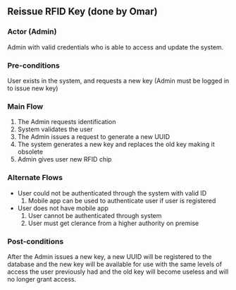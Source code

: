 ## Reissue RFID Key (done by Omar)

### Actor (Admin)
Admin with valid credentials who is able to access and update the system.

### Pre-conditions
User exists in the system, and requests a new key (Admin must be logged in to issue new key) 

### Main Flow
1. The Admin requests identification 
2. System validates the user
3. The Admin issues a request to generate a new UUID
4. The system generates a new key and replaces the old key making it obsolete
5. Admin gives user new RFID chip

### Alternate Flows
- User could not be authenticated through the system with valid ID
  1. Mobile app can be used to authenticate user if user is registered
- User does not have mobile app
  1. User cannot be authenticated through system
  2. User must get clerance from a higher authority on premise

### Post-conditions
After the Admin issues a new key, a new UUID will be registered to the database and the new key will be available for use with the same levels of access the user previously had and the old key will become useless and will no longer grant access.
